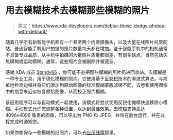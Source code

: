 # 用去模糊技术去模糊那些模糊的照片

> 原文：<https://www.xda-developers.com/deblur-those-dodgy-photos-with-deblurit/>

随着几乎所有新智能手机都有一个甚至两个内置摄像头，以及大量在线照片托管网站，普通智能手机用户拍摄的照片数量每天都在增加。鉴于智能手机中的相机通常不具备专业品质，从手机中拍摄的大量照片质量都很差，有很多缺点，当然包括失焦模糊或运动模糊。通常，这些照片会被删除并被遗忘。

感谢 XDA 成员 [Standy66](http://forum.xda-developers.com/member.php?u=5145456) ，你可能不必把那些模糊的照片扔进回收站。去模糊是一种专业工具，用于锐化模糊的照片。它使用基于[反卷积](http://en.wikipedia.org/wiki/Deconvolution)技术的渐进式算法。与简单地检测边缘并将它们添加到原始图像的标准模糊蒙版滤镜不同，去卷积使用图像中的信息来近似恢复原始图像，从而校正照片模糊。

该应用程序可以与自动模式一起使用，该模式将尝试使用反锐化掩模快速移除小模糊。手动模式允许您调整各种设置，以达到最佳效果。去模糊支持高达 4096x4096 像素的图像，可以导出为 PNG 和 JPEG，并将在后台运行，并在过程完成时通知您。

如果你想保存一些模糊的旧照片，可以去[应用线程](http://forum.xda-developers.com/showthread.php?t=2171579)那里。